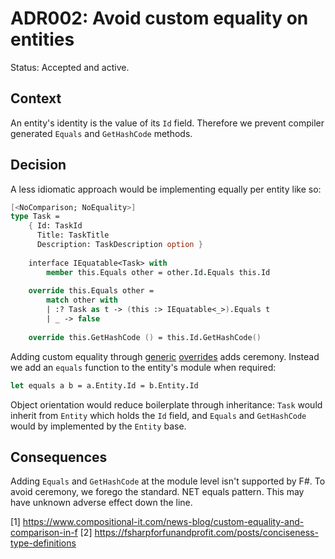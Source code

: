 # ADR002: Avoid custom equality on entities

Status: Accepted and active.

## Context

An entity's identity is the value of its `Id` field. Therefore we prevent
compiler generated `Equals` and `GetHashCode` methods.

## Decision

A less idiomatic approach would be implementing equally per entity like so:

```fsharp
[<NoComparison; NoEquality>]
type Task =
    { Id: TaskId
      Title: TaskTitle
      Description: TaskDescription option }
                           
    interface IEquatable<Task> with
        member this.Equals other = other.Id.Equals this.Id
        
    override this.Equals other =
        match other with
        | :? Task as t -> (this :> IEquatable<_>).Equals t
        | _ -> false
        
    override this.GetHashCode () = this.Id.GetHashCode()
```

Adding custom equality through [generic](1) [overrides](2) adds ceremony.
Instead we add an `equals` function to the entity's module when required:

```fsharp
let equals a b = a.Entity.Id = b.Entity.Id
```

Object orientation would reduce boilerplate through inheritance: `Task` would
inherit from `Entity` which holds the `Id` field, and `Equals` and `GetHashCode`
would by implemented by the `Entity` base.

## Consequences

Adding `Equals` and `GetHashCode` at the module level isn't supported by F#. To
avoid ceremony, we forego the standard. NET equals pattern. This may have
unknown adverse effect down the line.

[1] https://www.compositional-it.com/news-blog/custom-equality-and-comparison-in-f
[2] https://fsharpforfunandprofit.com/posts/conciseness-type-definitions
